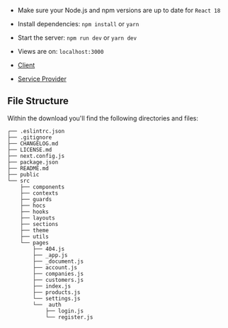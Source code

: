 - Make sure your Node.js and npm versions are up to date for `React 18`

- Install dependencies: `npm install` or `yarn`

- Start the server: `npm run dev` or `yarn dev`

- Views are on: `localhost:3000`

- [Client](https://www.sketch.com/s/bc504bf4-a7d9-4c0b-8da7-3320e37de6cc/v/Z9Pny7/p/2F76F8E4-4A09-46C8-9966-532D2454EA9B/canvas)

- [Service Provider](https://www.sketch.com/s/bc504bf4-a7d9-4c0b-8da7-3320e37de6cc/v/Z9Pny7/p/14C84A18-1CB1-4F30-A1A9-C6717788AD5D/canvas)

## File Structure

Within the download you'll find the following directories and files:

```
┌── .eslintrc.json
├── .gitignore
├── CHANGELOG.md
├── LICENSE.md
├── next.config.js
├── package.json
├── README.md
├── public
└── src
	├── components
	├── contexts
	├── guards
	├── hocs
	├── hooks
	├── layouts
	├── sections
	├── theme
	├── utils
	└── pages
		├── 404.js
		├── _app.js
		├── _document.js
		├── account.js
		├── companies.js
		├── customers.js
		├── index.js
		├── products.js
		└── settings.js
		└──  auth
			├── login.js
			└── register.js
```

